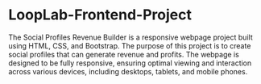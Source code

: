 # LoopLab-Frontend-Project

The Social Profiles Revenue Builder is a responsive webpage project built using HTML, CSS, and Bootstrap. The purpose of this project is to create social profiles that can generate revenue and profits. The webpage is designed to be fully responsive, ensuring optimal viewing and interaction across various devices, including desktops, tablets, and mobile phones.
